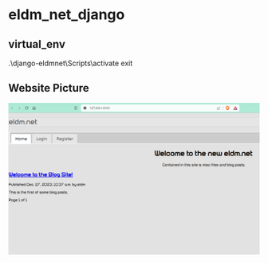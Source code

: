 # eldm_net_django
 
## virtual_env
.\django-eldmnet\Scripts\activate
exit

## Website Picture

![website](eldmnet_django_pic.png)